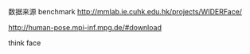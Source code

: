 数据来源
benchmark
http://mmlab.ie.cuhk.edu.hk/projects/WIDERFace/

http://human-pose.mpi-inf.mpg.de/#download

think face